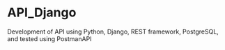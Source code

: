 # API_Django
Development of API using Python, Django, REST framework, PostgreSQL, and tested using PostmanAPI
